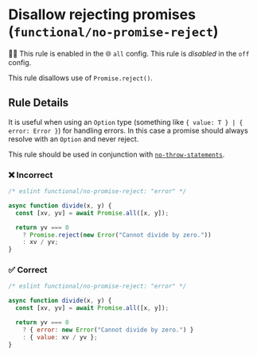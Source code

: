 # Disallow rejecting promises (`functional/no-promise-reject`)

💼🚫 This rule is enabled in the 🌐 `all` config. This rule is _disabled_ in the `off` config.

<!-- end auto-generated rule header -->

This rule disallows use of `Promise.reject()`.

## Rule Details

It is useful when using an `Option` type (something like `{ value: T } | { error: Error }`)
for handling errors. In this case a promise should always resolve with an `Option` and never reject.

This rule should be used in conjunction with [`no-throw-statements`](./no-throw-statements.md).

### ❌ Incorrect

<!-- eslint-skip -->

```js
/* eslint functional/no-promise-reject: "error" */

async function divide(x, y) {
  const [xv, yv] = await Promise.all([x, y]);

  return yv === 0
    ? Promise.reject(new Error("Cannot divide by zero."))
    : xv / yv;
}
```

### ✅ Correct

```js
/* eslint functional/no-promise-reject: "error" */

async function divide(x, y) {
  const [xv, yv] = await Promise.all([x, y]);

  return yv === 0
    ? { error: new Error("Cannot divide by zero.") }
    : { value: xv / yv };
}
```
